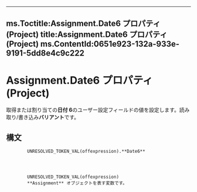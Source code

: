 

---
ms.Toctitle:Assignment.Date6 プロパティ (Project)
title:Assignment.Date6 プロパティ (Project)
ms.ContentId:0651e923-132a-933e-9191-5dd8e4c9c222
---
# Assignment.Date6 プロパティ (Project)




取得または割り当ての**日付 6**のユーザー設定フィールドの値を設定します。読み取り/書き込み**バリアント**です。

## 構文

            UNRESOLVED_TOKEN_VAL(offexpression).**Date6**




            UNRESOLVED_TOKEN_VAL(offexpression)
            **Assignment** オブジェクトを表す変数です。




